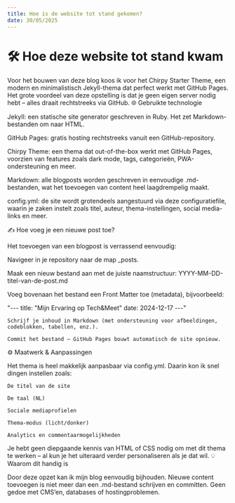 ```yaml
---
title: Hoe is de website tot stand gekomen?
date: 30/05/2025
---
```


# 🛠️ Hoe deze website tot stand kwam

Voor het bouwen van deze blog koos ik voor het Chirpy Starter Theme, een modern en minimalistisch Jekyll-thema dat perfect werkt met GitHub Pages. Het grote voordeel van deze opstelling is dat je geen eigen server nodig hebt – alles draait rechtstreeks via GitHub.
🌐 Gebruikte technologie

  Jekyll: een statische site generator geschreven in Ruby. Het zet Markdown-bestanden om naar HTML.

  GitHub Pages: gratis hosting rechtstreeks vanuit een GitHub-repository.

  Chirpy Theme: een thema dat out-of-the-box werkt met GitHub Pages, voorzien van features zoals dark mode, tags, categorieën, PWA-ondersteuning en meer.

  Markdown: alle blogposts worden geschreven in eenvoudige .md-bestanden, wat het toevoegen van content heel laagdrempelig maakt.

  config.yml: de site wordt grotendeels aangestuurd via deze configuratiefile, waarin je zaken instelt zoals titel, auteur, thema-instellingen, social media-links en meer.

✍️ Hoe voeg je een nieuwe post toe?

Het toevoegen van een blogpost is verrassend eenvoudig:

  Navigeer in je repository naar de map _posts.

  Maak een nieuw bestand aan met de juiste naamstructuur:
  YYYY-MM-DD-titel-van-de-post.md

  Voeg bovenaan het bestand een Front Matter toe (metadata), bijvoorbeeld:

"---
title: "Mijn Ervaring op Tech&Meet"
date: 2024-12-17
---"

    Schrijf je inhoud in Markdown (met ondersteuning voor afbeeldingen, codeblokken, tabellen, enz.).

    Commit het bestand – GitHub Pages bouwt automatisch de site opnieuw.

⚙️ Maatwerk & Aanpassingen

Het thema is heel makkelijk aanpasbaar via config.yml. Daarin kon ik snel dingen instellen zoals:

    De titel van de site

    De taal (NL)

    Sociale mediaprofielen

    Thema-modus (licht/donker)

    Analytics en commentaarmogelijkheden

Je hebt geen diepgaande kennis van HTML of CSS nodig om met dit thema te werken – al kun je het uiteraard verder personaliseren als je dat wil.
💡 Waarom dit handig is

Door deze opzet kan ik mijn blog eenvoudig bijhouden. Nieuwe content toevoegen is niet meer dan een .md-bestand schrijven en committen. Geen gedoe met CMS’en, databases of hostingproblemen.
